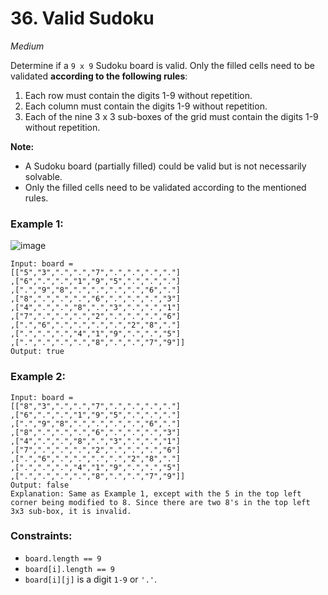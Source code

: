 # 36. Valid Sudoku
_Medium_

Determine if a `9 x 9` Sudoku board is valid. Only the filled cells need to be validated **according to the following rules**:

  1. Each row must contain the digits 1-9 without repetition.
  2. Each column must contain the digits 1-9 without repetition.
  3. Each of the nine 3 x 3 sub-boxes of the grid must contain the digits 1-9 without repetition.

**Note:**
  - A Sudoku board (partially filled) could be valid but is not necessarily solvable.
  - Only the filled cells need to be validated according to the mentioned rules.
 

### Example 1:

![image](https://upload.wikimedia.org/wikipedia/commons/thumb/f/ff/Sudoku-by-L2G-20050714.svg/250px-Sudoku-by-L2G-20050714.svg.png)

```
Input: board = 
[["5","3",".",".","7",".",".",".","."]
,["6",".",".","1","9","5",".",".","."]
,[".","9","8",".",".",".",".","6","."]
,["8",".",".",".","6",".",".",".","3"]
,["4",".",".","8",".","3",".",".","1"]
,["7",".",".",".","2",".",".",".","6"]
,[".","6",".",".",".",".","2","8","."]
,[".",".",".","4","1","9",".",".","5"]
,[".",".",".",".","8",".",".","7","9"]]
Output: true
```

### Example 2:

```
Input: board = 
[["8","3",".",".","7",".",".",".","."]
,["6",".",".","1","9","5",".",".","."]
,[".","9","8",".",".",".",".","6","."]
,["8",".",".",".","6",".",".",".","3"]
,["4",".",".","8",".","3",".",".","1"]
,["7",".",".",".","2",".",".",".","6"]
,[".","6",".",".",".",".","2","8","."]
,[".",".",".","4","1","9",".",".","5"]
,[".",".",".",".","8",".",".","7","9"]]
Output: false
Explanation: Same as Example 1, except with the 5 in the top left corner being modified to 8. Since there are two 8's in the top left 3x3 sub-box, it is invalid.
```

### Constraints:

- `board.length == 9`
- `board[i].length == 9`
- `board[i][j]` is a digit `1-9` or `'.'`.